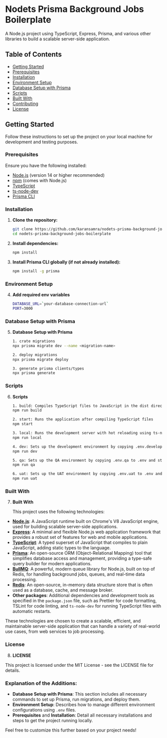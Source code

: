 # Nodets Prisma Background Jobs Boilerplate

A Node.js project using TypeScript, Express, Prisma, and various other libraries to build a scalable server-side application.

## Table of Contents

- [Getting Started](#getting-started)
- [Prerequisites](#prerequisites)
- [Installation](#installation)
- [Environment Setup](#environment-setup)
- [Database Setup with Prisma](#database-setup-with-prisma)
- [Scripts](#scripts)
- [Built With](#built-with)
- [Contributing](#contributing)
- [License](#license)

## Getting Started

Follow these instructions to set up the project on your local machine for development and testing purposes.

### Prerequisites

Ensure you have the following installed:

- [Node.js](https://nodejs.org/) (version 14 or higher recommended)
- [npm](https://www.npmjs.com/) (comes with Node.js)
- [TypeScript](https://www.typescriptlang.org/)
- [ts-node-dev](https://github.com/wclr/ts-node-dev)
- [Prisma CLI](https://www.prisma.io/docs/getting-started)

### Installation

1. **Clone the repository:**

   ```bash
   git clone https://github.com/karansamra/nodets-prisma-background-jobs-boilerplate.git
   cd nodets-prisma-background-jobs-boilerplate

   ```

2. **Install dependencies:**

   ```bash
   npm install

   ```

3. **Install Prisma CLI globally (if not already installed):**

   ```bash
   npm install -g prisma

   ```

### Environment Setup

4. **Add required env variables**

   ```bash
   DATABASE_URL=`your-database-connection-url`
   PORT=3000
   ```

### Database Setup with Prisma

5. **Database Setup with Prisma**

   ```bash
   1. crate migrations
   npx prisma migrate dev --name <migration-name>

   2. deploy migrations
   npx prisma migrate deploy

   3. generate prisma clients/types
   npx prisma generate
   ```

### Scripts

6. **Scripts**

   ```bash
   1. build: Compiles TypeScript files to JavaScript in the dist directory.
   npm run build

   2. start: Runs the application after compiling TypeScript files
   npm start

   3. local: Runs the development server with hot reloading using ts-node-dev
   npm run local

   4. dev: Sets up the development environment by copying .env.development to .env and starts the development server.
   npm run dev

   5. qa: Sets up the QA environment by copying .env.qa to .env and starts the development server.
   npm run qa

   6. uat: Sets up the UAT environment by copying .env.uat to .env and starts the development server.
   npm run uat
   ```

### Built With

7. **Built With**

   This project uses the following technologies:

- **[Node.js](https://nodejs.org/)**: A JavaScript runtime built on Chrome's V8 JavaScript engine, used for building scalable server-side applications.
- **[Express](https://expressjs.com/)**: A minimal and flexible Node.js web application framework that provides a robust set of features for web and mobile applications.
- **[TypeScript](https://www.typescriptlang.org/)**: A typed superset of JavaScript that compiles to plain JavaScript, adding static types to the language.
- **[Prisma](https://www.prisma.io/)**: An open-source ORM (Object-Relational Mapping) tool that simplifies database access and management, providing a type-safe query builder for modern applications.
- **[BullMQ](https://docs.bullmq.io/)**: A powerful, modern queue library for Node.js, built on top of Redis, for handling background jobs, queues, and real-time data processing.
- **[Redis](https://redis.io/)**: An open-source, in-memory data structure store that is often used as a database, cache, and message broker.
- **Other packages**: Additional dependencies and development tools as specified in the `package.json` file, such as Prettier for code formatting, TSLint for code linting, and `ts-node-dev` for running TypeScript files with automatic restarts.

These technologies are chosen to create a scalable, efficient, and maintainable server-side application that can handle a variety of real-world use cases, from web services to job processing.

### License

8. **LICENSE**

This project is licensed under the MIT License - see the LICENSE file for details.

### Explanation of the Additions:

- **Database Setup with Prisma**: This section includes all necessary commands to set up Prisma, run migrations, and deploy them.
- **Environment Setup**: Describes how to manage different environment configurations using `.env` files.
- **Prerequisites** and **Installation**: Detail all necessary installations and steps to get the project running locally.

Feel free to customize this further based on your project needs!
